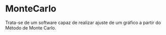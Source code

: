 # MonteCarlo
Trata-se de um software capaz de realizar ajuste de um gráfico a partir do Método de Monte Carlo.
